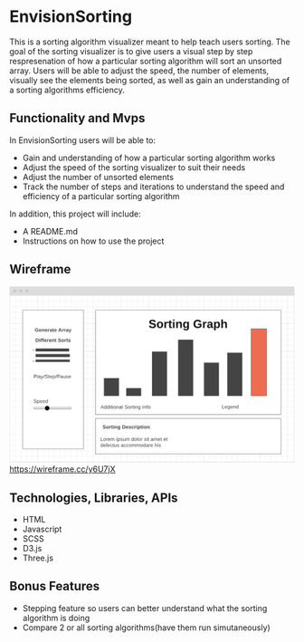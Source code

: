 # EnvisionSorting
This is a sorting algorithm visualizer meant to help teach users sorting.
The goal of the sorting visualizer is to give users a visual step by step respresenation of how a particular sorting algorithm will sort an unsorted array. Users will be able to adjust the speed, the number of elements, visually see the elements being sorted, as well as gain an understanding of a sorting algorithms efficiency.

## Functionality and Mvps

In EnvisionSorting users will be able to:
- Gain and understanding of how a particular sorting algorithm works
- Adjust the speed of the sorting visualizer to suit their needs
- Adjust the number of unsorted elements
- Track the number of steps and iterations to understand the speed and efficiency of a particular sorting algorithm

In addition, this project will include:
- A README.md
- Instructions on how to use the project
## Wireframe
![alt text](/wireframe.png)
https://wireframe.cc/y6U7jX

## Technologies, Libraries, APIs
- HTML
- Javascript
- SCSS
- D3.js
- Three.js

## Bonus Features
- Stepping feature so users can better understand what the sorting algorithm is doing
- Compare 2 or all sorting algorithms(have them run simutaneously)